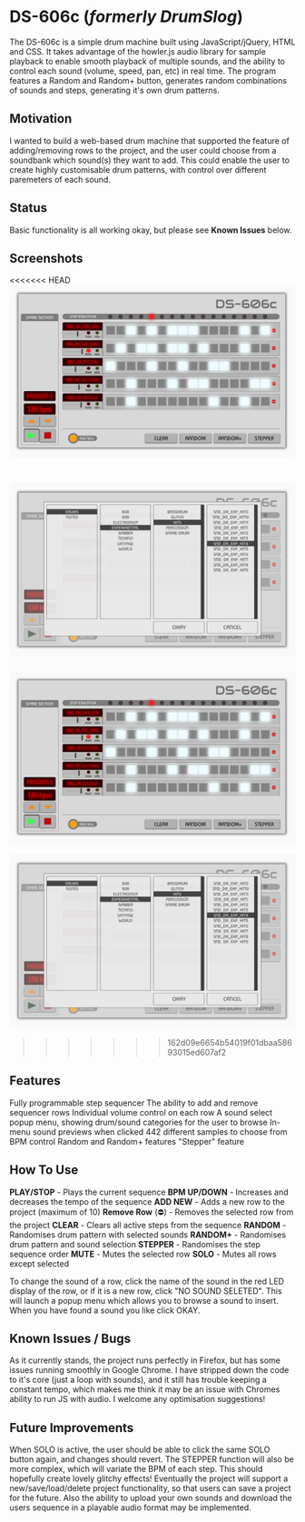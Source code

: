 # DS-606c (*formerly DrumSlog*)
The DS-606c is a simple drum machine built using JavaScript/jQuery, HTML and CSS. It takes advantage of the howler.js audio library for sample playback to enable smooth playback of multiple sounds, and the ability to control each sound (volume, speed, pan, etc) in real time. The program features a Random and Random+ button, generates random combinations of sounds and steps, generating it's own drum patterns.

## Motivation
I wanted to build a web-based drum machine that supported the feature of adding/removing rows to the project, and the user could choose from a soundbank which sound(s) they want to add. This could enable the user to create highly customisable drum patterns, with control over different paremeters of each sound.

## Status
Basic functionality is all working okay, but please see **Known Issues** below.

## Screenshots

<<<<<<< HEAD
![screenshot](https://raw.githubusercontent.com/default-LA/DrumSlog/master/assets/img/ds-main.png)

![screenshot](https://raw.githubusercontent.com/default-LA/DrumSlog/master/assets/img/ds-menu.png)
=======
![screenshot](https://raw.githubusercontent.com/default-LA/DrumSlog/master/ds-main.png)

![screenshot](https://raw.githubusercontent.com/default-LA/DrumSlog/master/ds-menu.png)
>>>>>>> 162d09e6654b54019f01dbaa58693015ed607af2

## Features

Fully programmable step sequencer
The ability to add and remove sequencer rows
Individual volume control on each row
A sound select popup menu, showing drum/sound categories for the user to browse
In-menu sound previews when clicked
442 different samples to choose from
BPM control
Random and Random+ features
"Stepper" feature

## How To Use

**PLAY/STOP** - Plays the current sequence
**BPM UP/DOWN** - Increases and decreases the tempo of the sequence
**ADD NEW** - Adds a new row to the project (maximum of 10)
**Remove Row** (⛔) - Removes the selected row from the project
**CLEAR** - Clears all active steps from the sequence
**RANDOM** - Randomises drum pattern with selected sounds
**RANDOM+** - Randomises drum pattern and sound selection
**STEPPER** - Randomises the step sequence order
**MUTE** - Mutes the selected row
**SOLO** - Mutes all rows except selected

To change the sound of a row, click the name of the sound in the red LED display of the row, or if it is a new row, click "NO SOUND SELETED". This will launch a popup menu which allows you to browse a sound to insert. When you have found a sound you like click OKAY.

## Known Issues / Bugs

As it currently stands, the project runs perfectly in Firefox, but has some issues running smoothly in Google Chrome. I have stripped down the code to it's core (just a loop with sounds), and it still has trouble keeping a constant tempo, which makes me think it may be an issue with Chromes ability to run JS with audio. I welcome any optimisation suggestions!

## Future Improvements

When SOLO is active, the user should be able to click the same SOLO button again, and changes should revert.
The STEPPER function will also be more complex, which will variate the BPM of each step. This should hopefully create lovely glitchy effects!
Eventually the project will support a new/save/load/delete project functionality, so that users can save a project for the future.
Also the ability to upload your own sounds and download the users sequence in a playable audio format may be implemented. 



